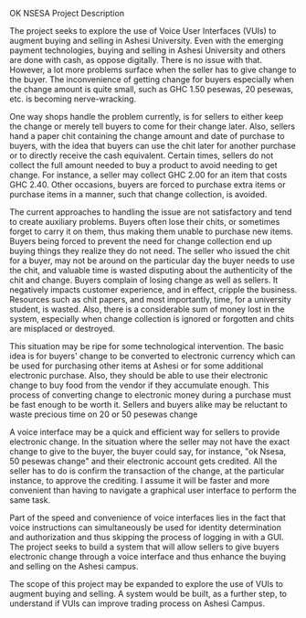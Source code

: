 OK NSESA Project Description


The project seeks to explore the use of Voice User Interfaces (VUIs) to augment buying and selling in Ashesi University. Even with the emerging payment technologies, buying and selling in Ashesi University and others are done with cash, as oppose digitally. There is no issue with that. However, a lot more problems surface when the seller has to give change to the buyer. The inconvenience of getting change for buyers especially when the change amount is quite small, such as GHC 1.50 pesewas, 20 pesewas, etc. is becoming nerve-wracking.

 One way shops handle the problem currently, is for sellers to either keep the change or merely tell buyers to come for their change later. Also, sellers hand a paper chit containing the change amount and date of purchase to buyers, with the idea that buyers can use the chit later for another purchase or to directly receive the cash equivalent. Certain times, sellers do not collect the full amount needed to buy a product to avoid needing to get change. For instance, a seller may collect GHC 2.00 for an item that costs GHC 2.40. Other occasions, buyers are forced to purchase extra items or purchase items in a manner, such that change collection, is avoided.

 The current approaches to handling the issue are not satisfactory and tend to create auxiliary problems. Buyers often lose their chits, or sometimes forget to carry it on them, thus making them unable to purchase new items. Buyers being forced to prevent the need for change collection end up buying things they realize they do not need. The seller who issued the chit for a buyer, may not be around on the particular day the buyer needs to use the chit, and valuable time is wasted disputing about the authenticity of the chit and change. Buyers complain of losing change as well as sellers. It negatively impacts customer experience, and in effect, cripple the business. Resources such as chit papers, and most importantly, time, for a university student, is wasted. Also, there is a considerable sum of money lost in the system, especially when change collection is ignored or forgotten and chits are misplaced or destroyed.  

This situation may be ripe for some technological intervention. The basic idea is for buyers' change to be converted to electronic currency which can be used for purchasing other items at Ashesi or for some additional electronic purchase. Also, they should be able to use their electronic change to buy food from the vendor if they accumulate enough. This process of converting change to electronic money during a purchase must be fast enough to be worth it. Sellers and buyers alike may be reluctant to waste precious time on 20 or 50 pesewas change

A voice interface may be a quick and efficient way for sellers to provide electronic change. In the situation where the seller may not have the exact change to give to the buyer, the buyer could say, for instance, "ok Nsesa, 50 pesewas change" and their electronic account gets credited. All the seller has to do is confirm the transaction of the change, at the particular instance, to approve the crediting. I assume it will be faster and more convenient than having to navigate a graphical user interface to perform the same task.

Part of the speed and convenience of voice interfaces lies in the fact that voice instructions can simultaneously be used for identity determination and authorization and thus skipping the process of logging in with a GUI. The project seeks to build a system that will allow sellers to give buyers electronic change through a voice interface and thus enhance the buying and selling on the Ashesi campus.

The scope of this project may be expanded to explore the use of VUIs to augment buying and selling. A system would be built, as a further step, to understand if VUIs can improve trading process on Ashesi Campus.
